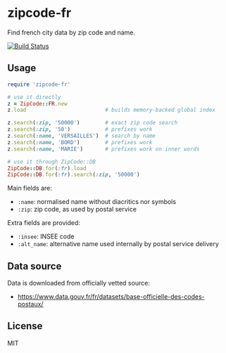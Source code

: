 # zipcode-fr

Find french city data by zip code and name.

[![Build Status](https://travis-ci.org/lloeki/zipcode-fr.svg?branch=master)](https://travis-ci.org/lloeki/zipcode-fr)

## Usage

```ruby
require 'zipcode-fr'

# use it directly
z = ZipCode::FR.new
z.load                         # builds memory-backed global index

z.search(:zip, '50000')        # exact zip code search
z.search(:zip, '50')           # prefixes work
z.search(:name, 'VERSAILLES')  # search by name
z.search(:name, 'BORD')        # prefixes work
z.search(:name, 'MARIE')       # prefixes work on inner words

# use it through ZipCode::DB
ZipCode::DB.for(:fr).load
ZipCode::DB.for(:fr).search(:zip, '50000')
```

Main fields are:

- `:name`: normalised name without diacritics nor symbols
- `:zip`: zip code, as used by postal service

Extra fields are provided:

- `:insee`: INSEE code
- `:alt_name`: alternative name used internally by postal service delivery

## Data source

Data is downloaded from officially vetted source:

- https://www.data.gouv.fr/fr/datasets/base-officielle-des-codes-postaux/

## License

MIT
